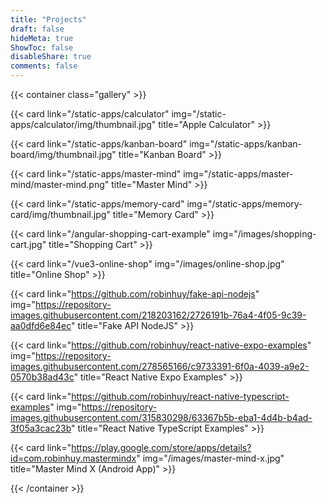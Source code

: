 ```yaml
---
title: "Projects"
draft: false
hideMeta: true
ShowToc: false
disableShare: true
comments: false
---
```


{{< container class="gallery" >}}

{{< card link="/static-apps/calculator" img="/static-apps/calculator/img/thumbnail.jpg" title="Apple Calculator" >}}

{{< card link="/static-apps/kanban-board" img="/static-apps/kanban-board/img/thumbnail.jpg" title="Kanban Board" >}}

{{< card link="/static-apps/master-mind" img="/static-apps/master-mind/master-mind.png" title="Master Mind" >}}

{{< card link="/static-apps/memory-card" img="/static-apps/memory-card/img/thumbnail.jpg" title="Memory Card" >}}

{{< card link="/angular-shopping-cart-example" img="/images/shopping-cart.jpg" title="Shopping Cart" >}}

{{< card link="/vue3-online-shop" img="/images/online-shop.jpg" title="Online Shop" >}}

{{< card link="https://github.com/robinhuy/fake-api-nodejs" img="https://repository-images.githubusercontent.com/218203162/2726191b-76a4-4f05-9c39-aa0dfd6e84ec" title="Fake API NodeJS" >}}

{{< card link="https://github.com/robinhuy/react-native-expo-examples" img="https://repository-images.githubusercontent.com/278565166/c9733391-6f0a-4039-a9e2-0570b38ad43c" title="React Native Expo Examples" >}}

{{< card link="https://github.com/robinhuy/react-native-typescript-examples" img="https://repository-images.githubusercontent.com/315830298/63367b5b-eba1-4d4b-b4ad-3f05a3cac23b" title="React Native TypeScript Examples" >}}

{{< card link="https://play.google.com/store/apps/details?id=com.robinhuy.mastermindx" img="/images/master-mind-x.jpg" title="Master Mind X (Android App)" >}}

{{< /container >}}
